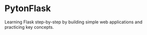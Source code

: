 # PytonFlask
Learning Flask step-by-step by building simple web applications and practicing key concepts.
